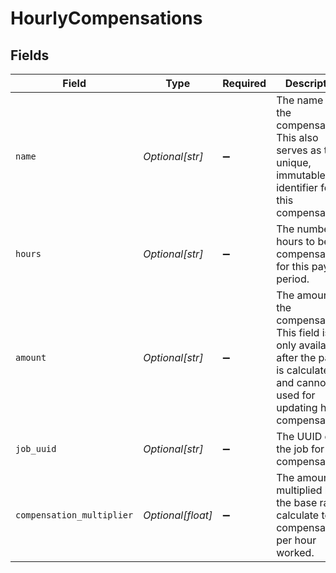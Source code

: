 # HourlyCompensations


## Fields

| Field                                                                                                                                              | Type                                                                                                                                               | Required                                                                                                                                           | Description                                                                                                                                        |
| -------------------------------------------------------------------------------------------------------------------------------------------------- | -------------------------------------------------------------------------------------------------------------------------------------------------- | -------------------------------------------------------------------------------------------------------------------------------------------------- | -------------------------------------------------------------------------------------------------------------------------------------------------- |
| `name`                                                                                                                                             | *Optional[str]*                                                                                                                                    | :heavy_minus_sign:                                                                                                                                 | The name of the compensation. This also serves as the unique, immutable identifier for this compensation.                                          |
| `hours`                                                                                                                                            | *Optional[str]*                                                                                                                                    | :heavy_minus_sign:                                                                                                                                 | The number of hours to be compensated for this pay period.                                                                                         |
| `amount`                                                                                                                                           | *Optional[str]*                                                                                                                                    | :heavy_minus_sign:                                                                                                                                 | The amount of the compensation. This field is only available after the payroll is calculated and cannot be used for updating hourly compensations. |
| `job_uuid`                                                                                                                                         | *Optional[str]*                                                                                                                                    | :heavy_minus_sign:                                                                                                                                 | The UUID of the job for the compensation.                                                                                                          |
| `compensation_multiplier`                                                                                                                          | *Optional[float]*                                                                                                                                  | :heavy_minus_sign:                                                                                                                                 | The amount multiplied by the base rate to calculate total compensation per hour worked.                                                            |
